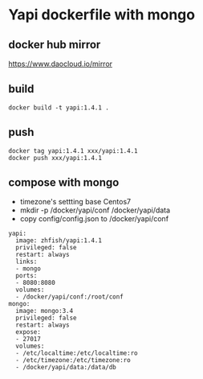 # Yapi dockerfile with mongo

## docker hub mirror
https://www.daocloud.io/mirror

## build
```
docker build -t yapi:1.4.1 .
```
## push
```
docker tag yapi:1.4.1 xxx/yapi:1.4.1
docker push xxx/yapi:1.4.1
```

## compose with mongo
- timezone's settting base Centos7  
- mkdir -p /docker/yapi/conf /docker/yapi/data
- copy config/config.json to /docker/yapi/conf
```
yapi:
  image: zhfish/yapi:1.4.1
  privileged: false
  restart: always
  links:
  - mongo
  ports:
  - 8080:8080
  volumes:
  - /docker/yapi/conf:/root/conf
mongo:
  image: mongo:3.4
  privileged: false
  restart: always
  expose:
  - 27017
  volumes:
  - /etc/localtime:/etc/localtime:ro
  - /etc/timezone:/etc/timezone:ro
  - /docker/yapi/data:/data/db
```
